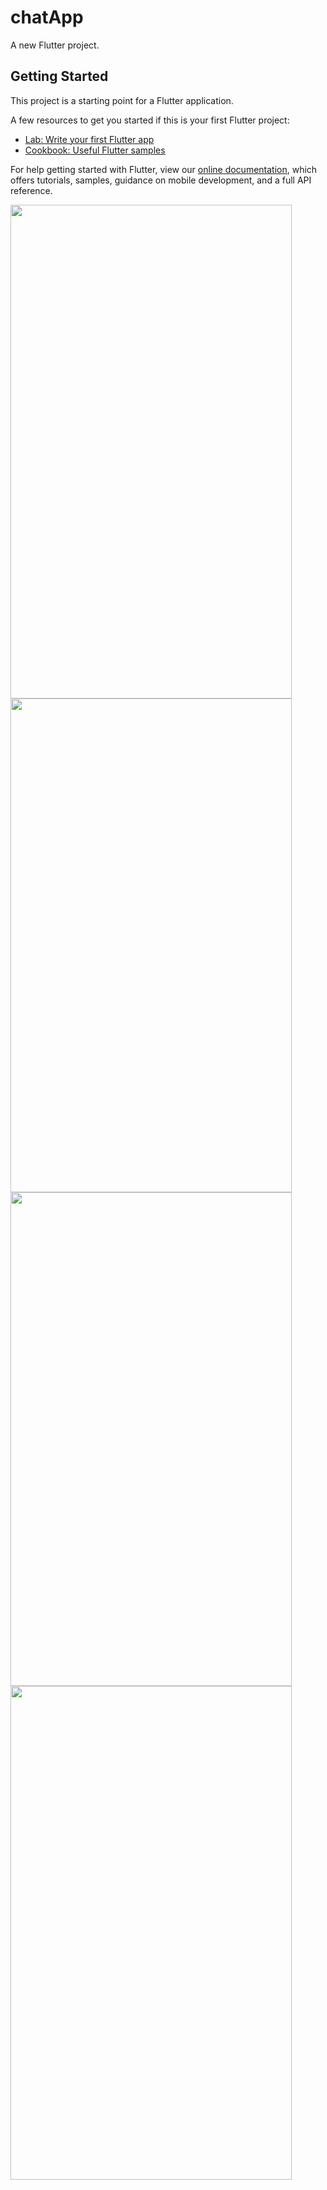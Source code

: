 # chatApp

A new Flutter project.

## Getting Started

This project is a starting point for a Flutter application.

A few resources to get you started if this is your first Flutter project:

- [Lab: Write your first Flutter app](https://flutter.dev/docs/get-started/codelab)
- [Cookbook: Useful Flutter samples](https://flutter.dev/docs/cookbook)

For help getting started with Flutter, view our
[online documentation](https://flutter.dev/docs), which offers tutorials,
samples, guidance on mobile development, and a full API reference.

<img src="https://user-images.githubusercontent.com/46296762/91656130-d02f9600-ead3-11ea-9329-55c711118514.jpg" width="450" height="790">

<img src="https://user-images.githubusercontent.com/46296762/91656132-d6257700-ead3-11ea-95e0-44ec42b7c157.jpg" width="450" height="790">
<img src="https://user-images.githubusercontent.com/46296762/91656106-a0808e00-ead3-11ea-9784-70dc3b6b86d7.jpg" width="450" height="790">
<img src="https://user-images.githubusercontent.com/46296762/91656126-c9088800-ead3-11ea-8ad3-77261adbf285.jpg" width="450" height="790">
